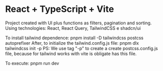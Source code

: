 # React + TypeScript + Vite

Project created with UI plus functions as filters, pagination and sorting.
Using technologies: React, React Query, TailwindCSS e shadcn/ui

To install tailwind dependence:
pnpm install -D tailwindcss postcss autoprefixer
After, to initialize the tailwind.config.js file:
pnpm dlx tailwindcss init -p
PS: We use tag "-p" to create a create postcss.config.js file, because for tailwind works with vite is obligate has this file.

To execute: pnpm run dev
